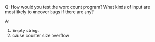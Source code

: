 Q: How would you test the word count program? What kinds of input are most likely to uncover bugs if there are any?

A:
1. Empty string.
2. cause counter size overflow
